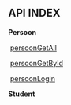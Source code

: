 API INDEX
----

**Persoon**

​	[persoonGetAll](persoonGetAll.md)

​	[persoonGetById](persoonGetById.md)

​	[persoonLogin](persoonLogin.md)

**Student**

